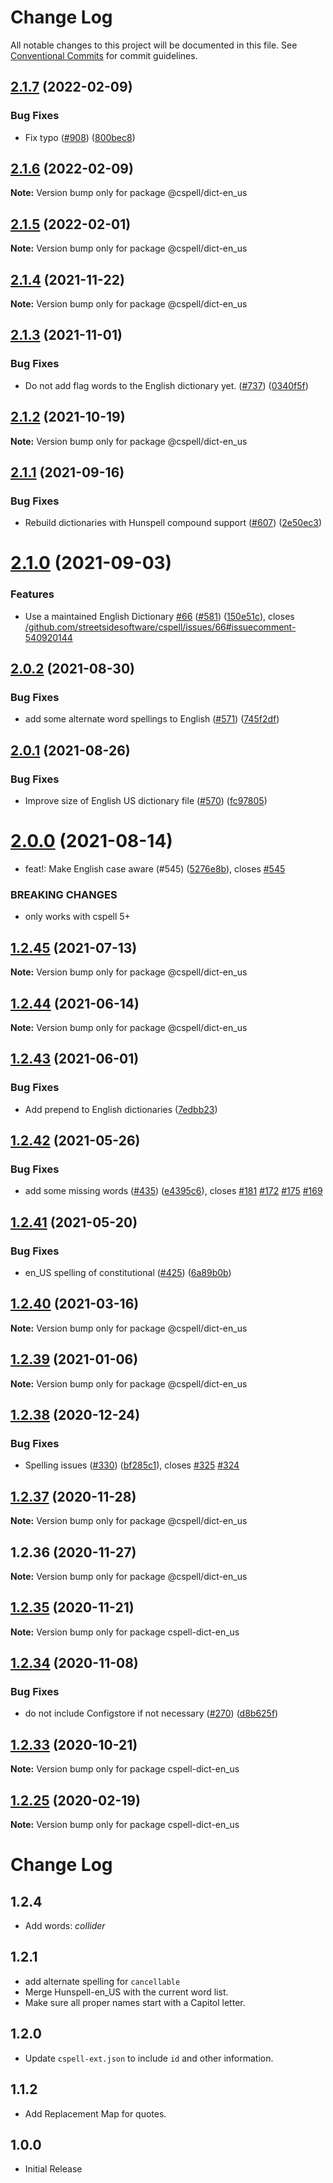 # Change Log

All notable changes to this project will be documented in this file.
See [Conventional Commits](https://conventionalcommits.org) for commit guidelines.

## [2.1.7](https://github.com/streetsidesoftware/cspell-dicts/compare/@cspell/dict-en_us@2.1.6...@cspell/dict-en_us@2.1.7) (2022-02-09)


### Bug Fixes

* Fix typo ([#908](https://github.com/streetsidesoftware/cspell-dicts/issues/908)) ([800bec8](https://github.com/streetsidesoftware/cspell-dicts/commit/800bec814558a84b3294d2fc2b37ec170686ac6a))





## [2.1.6](https://github.com/streetsidesoftware/cspell-dicts/compare/@cspell/dict-en_us@2.1.5...@cspell/dict-en_us@2.1.6) (2022-02-09)

**Note:** Version bump only for package @cspell/dict-en_us





## [2.1.5](https://github.com/streetsidesoftware/cspell-dicts/compare/@cspell/dict-en_us@2.1.4...@cspell/dict-en_us@2.1.5) (2022-02-01)

**Note:** Version bump only for package @cspell/dict-en_us





## [2.1.4](https://github.com/streetsidesoftware/cspell-dicts/compare/@cspell/dict-en_us@2.1.3...@cspell/dict-en_us@2.1.4) (2021-11-22)

**Note:** Version bump only for package @cspell/dict-en_us





## [2.1.3](https://github.com/streetsidesoftware/cspell-dicts/compare/@cspell/dict-en_us@2.1.2...@cspell/dict-en_us@2.1.3) (2021-11-01)


### Bug Fixes

* Do not add flag words to the English dictionary yet. ([#737](https://github.com/streetsidesoftware/cspell-dicts/issues/737)) ([0340f5f](https://github.com/streetsidesoftware/cspell-dicts/commit/0340f5f5ab2332c1490a52569d3ffdd7b96cee58))





## [2.1.2](https://github.com/streetsidesoftware/cspell-dicts/compare/@cspell/dict-en_us@2.1.1...@cspell/dict-en_us@2.1.2) (2021-10-19)

**Note:** Version bump only for package @cspell/dict-en_us





## [2.1.1](https://github.com/streetsidesoftware/cspell-dicts/compare/@cspell/dict-en_us@2.1.0...@cspell/dict-en_us@2.1.1) (2021-09-16)


### Bug Fixes

* Rebuild dictionaries with Hunspell compound support ([#607](https://github.com/streetsidesoftware/cspell-dicts/issues/607)) ([2e50ec3](https://github.com/streetsidesoftware/cspell-dicts/commit/2e50ec30dae89bef42c673265e9854b61598f786))





# [2.1.0](https://github.com/streetsidesoftware/cspell-dicts/compare/@cspell/dict-en_us@2.0.2...@cspell/dict-en_us@2.1.0) (2021-09-03)


### Features

* Use a maintained English Dictionary [#66](https://github.com/streetsidesoftware/cspell-dicts/issues/66) ([#581](https://github.com/streetsidesoftware/cspell-dicts/issues/581)) ([150e51c](https://github.com/streetsidesoftware/cspell-dicts/commit/150e51cd13109606f9c6e0598a4db1bb2faca6e0)), closes [/github.com/streetsidesoftware/cspell/issues/66#issuecomment-540920144](https://github.com//github.com/streetsidesoftware/cspell/issues/66/issues/issuecomment-540920144)





## [2.0.2](https://github.com/streetsidesoftware/cspell-dicts/compare/@cspell/dict-en_us@2.0.1...@cspell/dict-en_us@2.0.2) (2021-08-30)


### Bug Fixes

* add some alternate word spellings to English ([#571](https://github.com/streetsidesoftware/cspell-dicts/issues/571)) ([745f2df](https://github.com/streetsidesoftware/cspell-dicts/commit/745f2df89b07f42604f7fd143779750d375711fa))





## [2.0.1](https://github.com/streetsidesoftware/cspell-dicts/compare/@cspell/dict-en_us@2.0.0...@cspell/dict-en_us@2.0.1) (2021-08-26)


### Bug Fixes

* Improve size of English US dictionary file ([#570](https://github.com/streetsidesoftware/cspell-dicts/issues/570)) ([fc97805](https://github.com/streetsidesoftware/cspell-dicts/commit/fc97805565e90e1000d027b3ffbacbd3586d0f5e))





# [2.0.0](https://github.com/streetsidesoftware/cspell-dicts/compare/@cspell/dict-en_us@1.2.45...@cspell/dict-en_us@2.0.0) (2021-08-14)


* feat!: Make English case aware (#545) ([5276e8b](https://github.com/streetsidesoftware/cspell-dicts/commit/5276e8bf21a4f17ae26503cab0ee022101b7089b)), closes [#545](https://github.com/streetsidesoftware/cspell-dicts/issues/545)


### BREAKING CHANGES

* only works with cspell 5+





## [1.2.45](https://github.com/streetsidesoftware/cspell-dicts/compare/@cspell/dict-en_us@1.2.44...@cspell/dict-en_us@1.2.45) (2021-07-13)

**Note:** Version bump only for package @cspell/dict-en_us





## [1.2.44](https://github.com/streetsidesoftware/cspell-dicts/compare/@cspell/dict-en_us@1.2.43...@cspell/dict-en_us@1.2.44) (2021-06-14)

**Note:** Version bump only for package @cspell/dict-en_us





## [1.2.43](https://github.com/streetsidesoftware/cspell-dicts/compare/@cspell/dict-en_us@1.2.42...@cspell/dict-en_us@1.2.43) (2021-06-01)


### Bug Fixes

* Add prepend to English dictionaries ([7edbb23](https://github.com/streetsidesoftware/cspell-dicts/commit/7edbb2348e41570ad24d746031a13f9a58ac3f86))





## [1.2.42](https://github.com/streetsidesoftware/cspell-dicts/compare/@cspell/dict-en_us@1.2.41...@cspell/dict-en_us@1.2.42) (2021-05-26)


### Bug Fixes

* add some missing words ([#435](https://github.com/streetsidesoftware/cspell-dicts/issues/435)) ([e4395c6](https://github.com/streetsidesoftware/cspell-dicts/commit/e4395c6522bcac6a9144e3f7d8bedf6f437faa23)), closes [#181](https://github.com/streetsidesoftware/cspell-dicts/issues/181) [#172](https://github.com/streetsidesoftware/cspell-dicts/issues/172) [#175](https://github.com/streetsidesoftware/cspell-dicts/issues/175) [#169](https://github.com/streetsidesoftware/cspell-dicts/issues/169)





## [1.2.41](https://github.com/streetsidesoftware/cspell-dicts/compare/@cspell/dict-en_us@1.2.40...@cspell/dict-en_us@1.2.41) (2021-05-20)


### Bug Fixes

* en_US spelling of constitutional ([#425](https://github.com/streetsidesoftware/cspell-dicts/issues/425)) ([6a89b0b](https://github.com/streetsidesoftware/cspell-dicts/commit/6a89b0b9d0df1eb7170e1befa94bc51b1b5650ff))





## [1.2.40](https://github.com/streetsidesoftware/cspell-dicts/compare/@cspell/dict-en_us@1.2.39...@cspell/dict-en_us@1.2.40) (2021-03-16)

**Note:** Version bump only for package @cspell/dict-en_us





## [1.2.39](https://github.com/streetsidesoftware/cspell-dicts/compare/@cspell/dict-en_us@1.2.38...@cspell/dict-en_us@1.2.39) (2021-01-06)

**Note:** Version bump only for package @cspell/dict-en_us





## [1.2.38](https://github.com/streetsidesoftware/cspell-dicts/compare/@cspell/dict-en_us@1.2.37...@cspell/dict-en_us@1.2.38) (2020-12-24)


### Bug Fixes

* Spelling issues ([#330](https://github.com/streetsidesoftware/cspell-dicts/issues/330)) ([bf285c1](https://github.com/streetsidesoftware/cspell-dicts/commit/bf285c182e16a5b73b28d3bd6fa5b3db5ac1cac0)), closes [#325](https://github.com/streetsidesoftware/cspell-dicts/issues/325) [#324](https://github.com/streetsidesoftware/cspell-dicts/issues/324)





## [1.2.37](https://github.com/streetsidesoftware/cspell-dicts/compare/@cspell/dict-en_us@1.2.36...@cspell/dict-en_us@1.2.37) (2020-11-28)

**Note:** Version bump only for package @cspell/dict-en_us





## 1.2.36 (2020-11-27)

**Note:** Version bump only for package @cspell/dict-en_us





## [1.2.35](https://github.com/streetsidesoftware/cspell-dicts/compare/cspell-dict-en_us@1.2.34...cspell-dict-en_us@1.2.35) (2020-11-21)

**Note:** Version bump only for package cspell-dict-en_us

## [1.2.34](https://github.com/streetsidesoftware/cspell-dicts/compare/cspell-dict-en_us@1.2.33...cspell-dict-en_us@1.2.34) (2020-11-08)

### Bug Fixes

- do not include Configstore if not necessary ([#270](https://github.com/streetsidesoftware/cspell-dicts/issues/270)) ([d8b625f](https://github.com/streetsidesoftware/cspell-dicts/commit/d8b625f2f42d5cc6c4a9390216ac1e5037886e44))

## [1.2.33](https://github.com/streetsidesoftware/cspell-dicts/compare/cspell-dict-en_us@1.2.32...cspell-dict-en_us@1.2.33) (2020-10-21)

**Note:** Version bump only for package cspell-dict-en_us

## [1.2.25](https://github.com/streetsidesoftware/cspell-dicts/compare/cspell-dict-en_us@1.2.24...cspell-dict-en_us@1.2.25) (2020-02-19)

**Note:** Version bump only for package cspell-dict-en_us

# Change Log

## 1.2.4

- Add words: _collider_

## 1.2.1

- add alternate spelling for `cancellable`
- Merge Hunspell-en_US with the current word list.
- Make sure all proper names start with a Capitol letter.

## 1.2.0

- Update `cspell-ext.json` to include `id` and other information.

## 1.1.2

- Add Replacement Map for quotes.

## 1.0.0

- Initial Release
